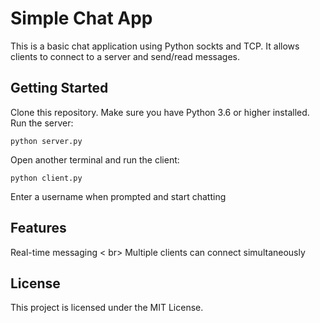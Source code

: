# Simple Chat App
This is a basic chat application using Python sockts and TCP. It allows clients to connect to a server and send/read messages.

## Getting Started
Clone this repository.
Make sure you have Python 3.6 or higher installed.
Run the server:
```
python server.py
```

Open another terminal and run the client:
```
python client.py
```
Enter a username when prompted and start chatting

## Features
Real-time messaging < br>
Multiple clients can connect simultaneously

## License
This project is licensed under the MIT License.
